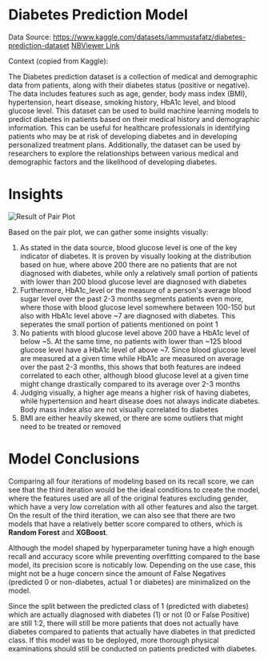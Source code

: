 # Diabetes Prediction Model
Data Source: https://www.kaggle.com/datasets/iammustafatz/diabetes-prediction-dataset
[NBViewer Link](https://nbviewer.org/github/mezkymy/diabetes-prediction/blob/main/Diabetes_Prediction.ipynb)

Context (copied from Kaggle):

The Diabetes prediction dataset is a collection of medical and demographic data from patients, along with their diabetes status (positive or negative). The data includes features such as age, gender, body mass index (BMI), hypertension, heart disease, smoking history, HbA1c level, and blood glucose level. This dataset can be used to build machine learning models to predict diabetes in patients based on their medical history and demographic information. This can be useful for healthcare professionals in identifying patients who may be at risk of developing diabetes and in developing personalized treatment plans. Additionally, the dataset can be used by researchers to explore the relationships between various medical and demographic factors and the likelihood of developing diabetes.


# Insights
![Result of Pair Plot](https://github.com/mezkymy/diabetes-prediction/assets/79908491/40382d26-6d93-43fa-9b87-21872d80080c)

Based on the pair plot, we can gather some insights visually:
1. As stated in the data source, blood glucose level is one of the key indicator of diabetes. It is proven by visually looking at the distribution based on hue, where above 200 there are no patients that are not diagnosed with diabetes, while only a relatively small portion of patients with lower than 200 blood glucose level are diagnosed with diabetes
2. Furthermore, HbA1c_level or the measure of a person's average blood sugar level over the past 2-3 months segments patients even more, where those with blood glucose level somewhere between 100-150 but also with HbA1c level above ~7 are diagnosed with diabetes. This seperates the small portion of patients mentioned on point 1
3. No patients with blood glucose level above 200 have a HbA1c level of below ~5. At the same time, no patients with lower than ~125 blood glucose level have a HbA1c level of above ~7. Since blood glucose level are measured at a given time while HbA1c are measured on average over the past 2-3 months, this shows that both features are indeed correlated to each other, although blood glucose level at a given time might change drastically compared to its average over 2-3 months
4. Judging visually, a higher age means a higher risk of having diabetes, while hypertension and heart disease does not always indicate diabetes. Body mass index also are not visually correlated to diabetes
5. BMI are either heavily skewed, or there are some outliers that might need to be treated or removed


# Model Conclusions
Comparing all four iterations of modeling based on its recall score, we can see that the third iteration would be the ideal conditions to create the model, where the features used are all of the original features excluding gender, which have a very low correlation with all other features and also the target. On the result of the third iteration, we can also see that there are two models that have a relatively better score compared to others, which is **Random Forest** and **XGBoost**.

Although the model shaped by hyperparameter tuning have a high enough recall and accuracy score while preventing overfitting compared to the base model, its precision score is noticably low. Depending on the use case, this might not be a huge concern since the amount of False Negatives (predicted 0 or non-diabetes, actual 1 or diabetes) are minimalized on the model.

Since the split between the predicted class of 1 (predicted with diabetes) which are actually diagnosed with diabetes (1) or not (0 or False Positive) are still 1:2, there will still be more patients that does not actually have diabetes compared to patients that actually have diabetes in that predicted class. If this model was to be deployed, more thorough physical examinations should still be conducted on patients predicted with diabetes.
